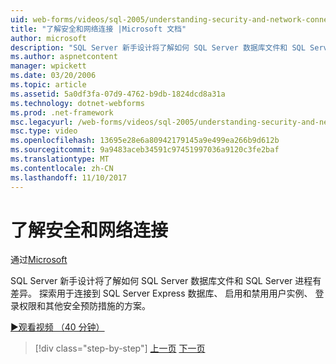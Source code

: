 ```yaml
---
uid: web-forms/videos/sql-2005/understanding-security-and-network-connectivity
title: "了解安全和网络连接 |Microsoft 文档"
author: microsoft
description: "SQL Server 新手设计将了解如何 SQL Server 数据库文件和 SQL Server 进程有差异。 探索方案用于连接到 SQL Server E...."
ms.author: aspnetcontent
manager: wpickett
ms.date: 03/20/2006
ms.topic: article
ms.assetid: 5a0df3fa-07d9-4762-b9db-1824dcd8a31a
ms.technology: dotnet-webforms
ms.prod: .net-framework
msc.legacyurl: /web-forms/videos/sql-2005/understanding-security-and-network-connectivity
msc.type: video
ms.openlocfilehash: 13695e28e6a80942179145a9e499ea266b9d612b
ms.sourcegitcommit: 9a9483aceb34591c97451997036a9120c3fe2baf
ms.translationtype: MT
ms.contentlocale: zh-CN
ms.lasthandoff: 11/10/2017
---
```

<a name="understanding-security-and-network-connectivity"></a>了解安全和网络连接
====================
通过[Microsoft](https://github.com/microsoft)

SQL Server 新手设计将了解如何 SQL Server 数据库文件和 SQL Server 进程有差异。 探索用于连接到 SQL Server Express 数据库、 启用和禁用用户实例、 登录权限和其他安全预防措施的方案。

[&#9654;观看视频 （40 分钟）](https://channel9.msdn.com/Blogs/ASP-NET-Site-Videos/understanding-security-and-network-connectivity)

>[!div class="step-by-step"]
[上一页](more-structured-query-language.md)
[下一页](connecting-your-web-application-to-sql-server-2005-express-edition.md)

